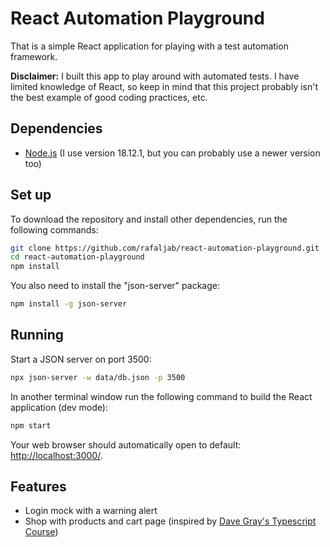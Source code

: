 # React Automation Playground
That is a simple React application for playing with a test automation framework.

**Disclaimer:** I built this app to play around with automated tests. I have limited knowledge of React, so keep in mind that this project probably isn't the best example of good coding practices, etc.

## Dependencies
* [Node.js](https://nodejs.org/) (I use version 18.12.1, but you can probably use a newer version too)

## Set up
To download the repository and install other dependencies, run the following commands:
```bash
git clone https://github.com/rafaljab/react-automation-playground.git
cd react-automation-playground
npm install
```
You also need to install the "json-server" package:
```bash
npm install -g json-server
```

## Running
Start a JSON server on port 3500:
```bash
npx json-server -w data/db.json -p 3500
```

In another terminal window run the following command to build the React application (dev mode):
```bash
npm start
```
Your web browser should automatically open to default: [http://localhost:3000/](http://localhost:3000/).

## Features
* Login mock with a warning alert
* Shop with products and cart page (inspired by [Dave Gray's Typescript Course](https://github.com/gitdagray/typescript-course))
